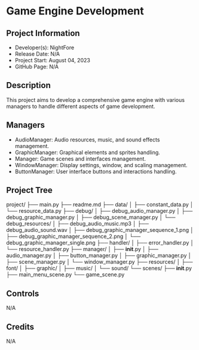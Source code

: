 # Game Engine Development

## Project Information
- Developer(s): NightFore
- Release Date: N/A
- Project Start: August 04, 2023
- GitHub Page: N/A

## Description
This project aims to develop a comprehensive game engine with various managers to handle different aspects of game development.

## Managers
- AudioManager: Audio resources, music, and sound effects management.
- GraphicManager: Graphical elements and sprites handling.
- 	Manager: Game scenes and interfaces management.
- WindowManager: Display settings, window, and scaling management.
- ButtonManager: User interface buttons and interactions handling.

## Project Tree
project/
├── main.py
├── readme.md
├── data/
│   ├── constant_data.py
│   └── resource_data.py
├── debug/
│   ├── debug_audio_manager.py
│   ├── debug_graphic_manager.py
│   ├── debug_scene_manager.py
│   └── debug_resources/
│   	├── debug_audio_music.mp3
│   	├── debug_audio_sound.wav
│   	├── debug_graphic_manager_sequence_1.png
│   	├── debug_graphic_manager_sequence_2.png
│   	└── debug_graphic_manager_single.png
├── handler/
│   ├── error_handler.py
│   └── resource_handler.py
├── manager/
│   ├── __init__.py
│   ├── audio_manager.py
│   ├── button_manager.py
│   ├── graphic_manager.py
│   ├── scene_manager.py
│   └── window_manager.py
├── resources/
│   ├── font/
│   ├── graphic/
│   ├── music/
│   └── sound/
└── scenes/
    ├── __init__.py
    ├── main_menu_scene.py
    └── game_scene.py

## Controls
N/A

## Credits
N/A
